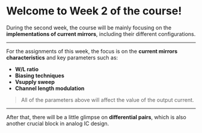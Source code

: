 # **Welcome to Week 2 of the course!**

During the second week, the course will be mainly focusing on the **implementations of current mirrors**, including their different configurations. 

---

For the assignments of this week, the focus is on the **current mirrors characteristics** and key parameters such as:

- **W/L ratio**
- **Biasing techniques**
- **Vsupply sweep**
- **Channel length modulation**

> All of the parameters above will affect the value of the output current.

---

After that, there will be a little glimpse on **differential pairs**, which is also another crucial block in analog IC design.
